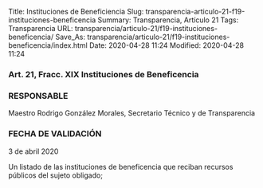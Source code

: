 Title: Instituciones de Beneficiencia
Slug: transparencia-articulo-21-f19-instituciones-beneficencia
Summary: Transparencia, Artículo 21
Tags: Transparencia
URL: transparencia/articulo-21/f19-instituciones-beneficencia/
Save_As: transparencia/articulo-21/f19-instituciones-beneficencia/index.html
Date: 2020-04-28 11:24
Modified: 2020-04-28 11:24



### Art. 21, Fracc. XIX Instituciones de Beneficencia

### RESPONSABLE

Maestro Rodrigo González Morales, Secretario Técnico y de Transparencia

### FECHA DE VALIDACIÓN

3 de abril 2020

Un listado de las instituciones de beneficencia que reciban recursos públicos del sujeto obligado;


